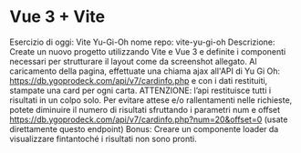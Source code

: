 # Vue 3 + Vite

Esercizio di oggi: Vite Yu-Gi-Oh
nome repo: vite-yu-gi-oh
Descrizione: Create un nuovo progetto utilizzando Vite e Vue 3 e definite i componenti necessari per strutturare il layout come da screenshot allegato. Al caricamento della pagina, effettuate una chiama ajax all'API di Yu Gi Oh: https://db.ygoprodeck.com/api/v7/cardinfo.php e con i dati restituiti, stampate una card per ogni carta.
ATTENZIONE: l’api restituisce tutti i risultati in un colpo solo. Per evitare attese e/o rallentamenti nelle richieste, potete diminuire il numero di risultati sfruttando i parametri num e offset
https://db.ygoprodeck.com/api/v7/cardinfo.php?num=20&offset=0 (usate direttamente questo endpoint)
Bonus: Creare un componente loader da visualizzare fintantoché i risultati non sono pronti.

